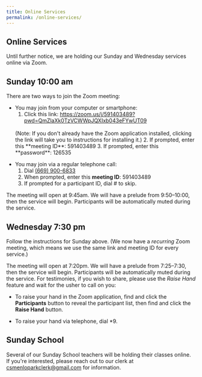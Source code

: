 ```yaml
---
title: Online Services
permalink: /online-services/
---
```


<section markdown="1">

# Online Services

Until further notice, we are holding our Sunday and Wednesday services online
via Zoom.

## Sunday <time datetime="10:00">10:00 am</time>

There are two ways to join the Zoom meeting:

* You may join from your computer or smartphone:
  1. Click this link:
    <a class="blue" href="https://zoom.us/j/591403489?pwd=QmZlaXk0TzVCWWpJQXIxb043eFYwUT09" rel="external" target="_blank">https://zoom.us/j/591403489?pwd=QmZlaXk0TzVCWWpJQXIxb043eFYwUT09</a>
    <br>
    (Note: If you don't already have the Zoom application installed, clicking the
    link will take you to instructions for installing it.)
  2. If prompted, enter this **meeting ID**: <span class="meeting-id"><span>591</span><span>403</span>489</span>
  3. If prompted, enter this **password**: <span class="meeting-password"><span>126</span>535</span>

<!---->
* You may join via a regular telephone call:
  1. Dial <a class="blue" href="tel:+16699006833">(669) 900-6833</a>
  2. When prompted, enter this **meeting ID**: <span class="meeting-id"><span>591</span><span>403</span>489</span>
  3. If prompted for a participant ID, dial <span class="phone-keypresses">#</span> to skip.

The meeting will open at 9:45am. We will have a prelude from 9:50–10:00, then
the service will begin.  Participants will be automatically muted during the
service.


## Wednesday <time datetime="19:30">7:30 pm</time>

Follow the instructions for Sunday above. (We now have a *recurring* Zoom
meeting, which means we use the same link and meeting ID for every service.)

The meeting will open at 7:20pm.  We will have a prelude from 7:25–7:30, then
the service will begin.  Participants will be automatically muted during the
service. For testimonies, if you wish to share, please use the *Raise Hand*
feature and wait for the usher to call on you:

* To raise your hand in the Zoom application, find and click the **Participants** button to reveal the
  participant list, then find and click the **Raise Hand** button.

* To raise your hand via telephone, dial <span class="phone-keypresses">*9</span>.


## Sunday School

Several of our Sunday School teachers will be holding their classes online. If
you're interested, please reach out to our clerk at
<a href="mailto:csmenloparkclerk@gmail.com">csmenloparkclerk@gmail.com</a> for
information.

</section>
